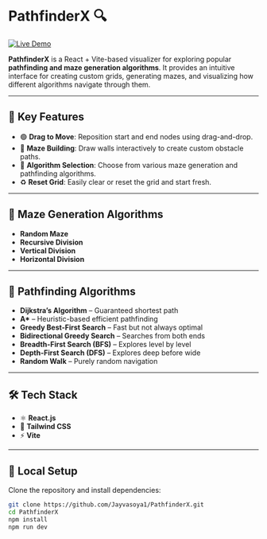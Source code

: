 # PathfinderX 🔍

[![Live Demo](https://img.shields.io/badge/View-Demo-blue?style=for-the-badge&logo=vercel)](https://Jayvasoya1.github.io/PathfinderX/)

**PathfinderX** is a React + Vite-based visualizer for exploring popular **pathfinding and maze generation algorithms**. It provides an intuitive interface for creating custom grids, generating mazes, and visualizing how different algorithms navigate through them.

---

## 🎯 Key Features

- 🟢 **Drag to Move**: Reposition start and end nodes using drag-and-drop.
- 🧱 **Maze Building**: Draw walls interactively to create custom obstacle paths.
- 🚀 **Algorithm Selection**: Choose from various maze generation and pathfinding algorithms.
- ♻️ **Reset Grid**: Easily clear or reset the grid and start fresh.

---

## 🧠 Maze Generation Algorithms

- **Random Maze**
- **Recursive Division**
- **Vertical Division**
- **Horizontal Division**

---

## 🧭 Pathfinding Algorithms

- **Dijkstra’s Algorithm** – Guaranteed shortest path
- **A\*** – Heuristic-based efficient pathfinding
- **Greedy Best-First Search** – Fast but not always optimal
- **Bidirectional Greedy Search** – Searches from both ends
- **Breadth-First Search (BFS)** – Explores level by level
- **Depth-First Search (DFS)** – Explores deep before wide
- **Random Walk** – Purely random navigation

---

## 🛠️ Tech Stack

- ⚛️ **React.js**
- 🎨 **Tailwind CSS**
- ⚡ **Vite**

---

## 🧪 Local Setup

Clone the repository and install dependencies:

```bash
git clone https://github.com/Jayvasoya1/PathfinderX.git
cd PathfinderX
npm install
npm run dev